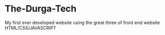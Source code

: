 # The-Durga-Tech
My first ever developed website using the great three of front end website HTML/CSS/JAVASCRIPT
